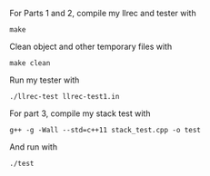 For Parts 1 and 2, compile my llrec and tester with 
```
make
```
Clean object and other temporary files with 
```
make clean
```
Run my tester with 
```
./llrec-test llrec-test1.in
```

For part 3, compile my stack test with 
```
g++ -g -Wall --std=c++11 stack_test.cpp -o test
```
And run with
```
./test
```